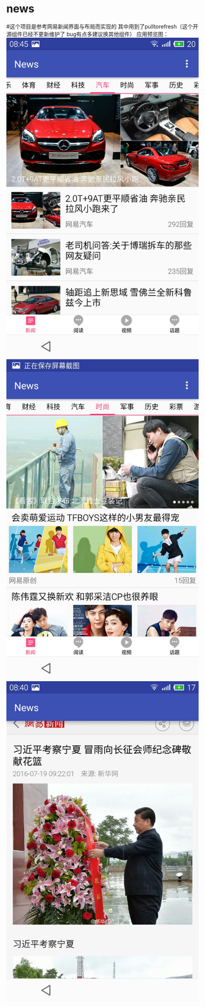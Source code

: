 # news
#这个项目是参考网易新闻界面与布局而实现的 其中用到了pulltorefresh（这个开源组件已经不更新维护了 bug有点多建议换其他组件） 
 应用预览图：
 ![img](https://github.com/buchuanqiuku/news/blob/master/pic/S60720-084504.jpg)
 ![img](https://github.com/buchuanqiuku/news/blob/master/pic/S60720-084508.jpg)
 ![img](https://github.com/buchuanqiuku/news/blob/master/pic/S60720-084022.jpg)

 